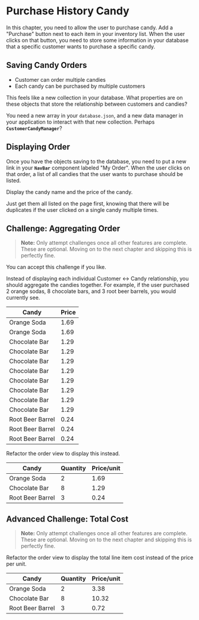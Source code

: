 # Purchase History Candy

In this chapter, you need to allow the user to purchase candy. Add a "Purchase" button next to each item in your inventory list. When the user clicks on that button, you need to store some information in your database that a specific customer wants to purchase a specific candy.

## Saving Candy Orders

* Customer can order multiple candies
* Each candy can be purchased by multiple customers

This feels like a new collection in your database. What properties are on these objects that store the relationship between customers and candies?

You need a new array in your `database.json`, and a new data manager in your application to interact with that new collection. Perhaps **`CustomerCandyManager`**?

## Displaying Order

Once you have the objects saving to the database, you need to put a new link in your **`NavBar`** component labeled "My Order". When the user clicks on that order, a list of all candies that the user wants to purchase should be listed.

Display the candy name and the price of the candy.

Just get them all listed on the page first, knowing that there will be duplicates if the user clicked on a single candy multiple times.

## Challenge: Aggregating Order

> **Note:** Only attempt challenges once all other features are complete. These are optional. Moving on to the next chapter and skipping this is perfectly fine.

You can accept this challenge if you like.

Instead of displaying each individual Customer <-> Candy relationship, you should aggregate the candies together. For example, if the user purchased 2 orange sodas, 8 chocolate bars, and 3 root beer barrels, you would currently see.

| Candy | Price |
| ----- | ----- |
| Orange Soda | 1.69 |
| Orange Soda | 1.69 |
| Chocolate Bar | 1.29 |
| Chocolate Bar | 1.29 |
| Chocolate Bar | 1.29 |
| Chocolate Bar | 1.29 |
| Chocolate Bar | 1.29 |
| Chocolate Bar | 1.29 |
| Chocolate Bar | 1.29 |
| Chocolate Bar | 1.29 |
| Root Beer Barrel | 0.24 |
| Root Beer Barrel | 0.24 |
| Root Beer Barrel | 0.24 |

Refactor the order view to display this instead.

| Candy | Quantity | Price/unit |
| ----- | ----- | ----- |
| Orange Soda | 2 |  1.69 |
| Chocolate Bar | 8 | 1.29 |
| Root Beer Barrel | 3 | 0.24 |

## Advanced Challenge: Total Cost

> **Note:** Only attempt challenges once all other features are complete. These are optional. Moving on to the next chapter and skipping this is perfectly fine.

Refactor the order view to display the total line item cost instead of the price per unit.

| Candy | Quantity | Price/unit |
| ----- | ----- | ----- |
| Orange Soda | 2 |  3.38 |
| Chocolate Bar | 8 | 10.32 |
| Root Beer Barrel | 3 | 0.72 |
